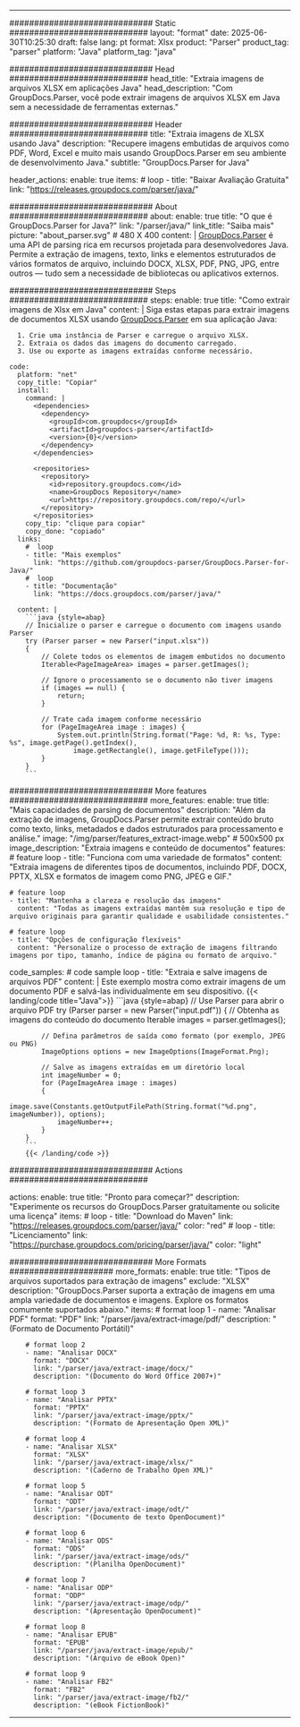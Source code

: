 


---
############################# Static ############################
layout: "format"
date:  2025-06-30T10:25:30
draft: false
lang: pt
format: Xlsx
product: "Parser"
product_tag: "parser"
platform: "Java"
platform_tag: "java"

############################# Head ############################
head_title: "Extraia imagens de arquivos XLSX em aplicações Java"
head_description: "Com GroupDocs.Parser, você pode extrair imagens de arquivos XLSX em Java sem a necessidade de ferramentas externas."

############################# Header ############################
title: "Extraia imagens de XLSX usando Java" 
description: "Recupere imagens embutidas de arquivos como PDF, Word, Excel e muito mais usando GroupDocs.Parser em seu ambiente de desenvolvimento Java."
subtitle: "GroupDocs.Parser for Java" 

header_actions:
  enable: true
  items:
    #  loop
    - title: "Baixar Avaliação Gratuita"
      link: "https://releases.groupdocs.com/parser/java/"
      
############################# About ############################
about:
    enable: true
    title: "O que é GroupDocs.Parser for Java?"
    link: "/parser/java/"
    link_title: "Saiba mais"
    picture: "about_parser.svg" # 480 X 400
    content: |
       [GroupDocs.Parser](/parser/java/) é uma API de parsing rica em recursos projetada para desenvolvedores Java. Permite a extração de imagens, texto, links e elementos estruturados de vários formatos de arquivo, incluindo DOCX, XLSX, PDF, PNG, JPG, entre outros — tudo sem a necessidade de bibliotecas ou aplicativos externos.

############################# Steps ############################
steps:
    enable: true
    title: "Como extrair imagens de Xlsx em Java"
    content: |
      Siga estas etapas para extrair imagens de documentos XLSX usando [GroupDocs.Parser](/parser/java/) em sua aplicação Java:
      
      1. Crie uma instância de Parser e carregue o arquivo XLSX.
      2. Extraia os dados das imagens do documento carregado.
      3. Use ou exporte as imagens extraídas conforme necessário.
   
    code:
      platform: "net"
      copy_title: "Copiar"
      install:
        command: |
          <dependencies>
            <dependency>
              <groupId>com.groupdocs</groupId>
              <artifactId>groupdocs-parser</artifactId>
              <version>{0}</version>
            </dependency>
          </dependencies>

          <repositories>
            <repository>
              <id>repository.groupdocs.com</id>
              <name>GroupDocs Repository</name>
              <url>https://repository.groupdocs.com/repo/</url>
            </repository>
          </repositories>
        copy_tip: "clique para copiar"
        copy_done: "copiado"
      links:
        #  loop
        - title: "Mais exemplos"
          link: "https://github.com/groupdocs-parser/GroupDocs.Parser-for-Java/"
        #  loop
        - title: "Documentação"
          link: "https://docs.groupdocs.com/parser/java/"
          
      content: |
        ```java {style=abap}
        // Inicialize o parser e carregue o documento com imagens usando Parser
        try (Parser parser = new Parser("input.xlsx"))
        {
            // Colete todos os elementos de imagem embutidos no documento
            Iterable<PageImageArea> images = parser.getImages();

            // Ignore o processamento se o documento não tiver imagens
            if (images == null) {
                return;
            }

            // Trate cada imagem conforme necessário
            for (PageImageArea image : images) {
                System.out.println(String.format("Page: %d, R: %s, Type: %s", image.getPage().getIndex(), 
                    image.getRectangle(), image.getFileType()));
            }
        }
        ```            

############################# More features ############################
more_features:
  enable: true
  title: "Mais capacidades de parsing de documentos"
  description: "Além da extração de imagens, GroupDocs.Parser permite extrair conteúdo bruto como texto, links, metadados e dados estruturados para processamento e análise."
  image: "/img/parser/features_extract-image.webp" # 500x500 px
  image_description: "Extraia imagens e conteúdo de documentos"
  features:
    # feature loop
    - title: "Funciona com uma variedade de formatos"
      content: "Extraia imagens de diferentes tipos de documentos, incluindo PDF, DOCX, PPTX, XLSX e formatos de imagem como PNG, JPEG e GIF."

    # feature loop
    - title: "Mantenha a clareza e resolução das imagens"
      content: "Todas as imagens extraídas mantêm sua resolução e tipo de arquivo originais para garantir qualidade e usabilidade consistentes."

    # feature loop
    - title: "Opções de configuração flexíveis"
      content: "Personalize o processo de extração de imagens filtrando imagens por tipo, tamanho, índice de página ou formato de arquivo."
      
  code_samples:
    # code sample loop
    - title: "Extraia e salve imagens de arquivos PDF"
      content: |
        Este exemplo mostra como extrair imagens de um documento PDF e salvá-las individualmente em seu dispositivo.
        {{< landing/code title="Java">}}
        ```java {style=abap}
        //  Use Parser para abrir o arquivo PDF
        try (Parser parser = new Parser("input.pdf"))
        {
            // Obtenha as imagens do conteúdo do documento
            Iterable<PageImageArea> images = parser.getImages();

            // Defina parâmetros de saída como formato (por exemplo, JPEG ou PNG)
            ImageOptions options = new ImageOptions(ImageFormat.Png);

            // Salve as imagens extraídas em um diretório local
            int imageNumber = 0;
            for (PageImageArea image : images)
            {
                image.save(Constants.getOutputFilePath(String.format("%d.png", imageNumber)), options);
                imageNumber++;
            }
        }
        ```
        {{< /landing/code >}}


############################# Actions ############################

actions:
  enable: true
  title: "Pronto para começar?"
  description: "Experimente os recursos do GroupDocs.Parser gratuitamente ou solicite uma licença"
  items:
    #  loop
    - title: "Download do Maven"
      link: "https://releases.groupdocs.com/parser/java/"
      color: "red"
        #  loop
    - title: "Licenciamento"
      link: "https://purchase.groupdocs.com/pricing/parser/java/"
      color: "light"


############################# More Formats #####################
more_formats:
    enable: true
    title: "Tipos de arquivos suportados para extração de imagens"
    exclude: "XLSX"
    description: "GroupDocs.Parser suporta a extração de imagens em uma ampla variedade de documentos e imagens. Explore os formatos comumente suportados abaixo."
    items: 
        # format loop 1
        - name: "Analisar PDF"
          format: "PDF"
          link: "/parser/java/extract-image/pdf/"
          description: "(Formato de Documento Portátil)"
          
        # format loop 2
        - name: "Analisar DOCX"
          format: "DOCX"
          link: "/parser/java/extract-image/docx/"
          description: "(Documento do Word Office 2007+)"
          
        # format loop 3
        - name: "Analisar PPTX"
          format: "PPTX"
          link: "/parser/java/extract-image/pptx/"
          description: "(Formato de Apresentação Open XML)"
          
        # format loop 4
        - name: "Analisar XLSX"
          format: "XLSX"
          link: "/parser/java/extract-image/xlsx/"
          description: "(Caderno de Trabalho Open XML)"
          
        # format loop 5
        - name: "Analisar ODT"
          format: "ODT"
          link: "/parser/java/extract-image/odt/"
          description: "(Documento de texto OpenDocument)"
          
        # format loop 6
        - name: "Analisar ODS"
          format: "ODS"
          link: "/parser/java/extract-image/ods/"
          description: "(Planilha OpenDocument)"
          
        # format loop 7
        - name: "Analisar ODP"
          format: "ODP"
          link: "/parser/java/extract-image/odp/"
          description: "(Apresentação OpenDocument)"
          
        # format loop 8
        - name: "Analisar EPUB"
          format: "EPUB"
          link: "/parser/java/extract-image/epub/"
          description: "(Arquivo de eBook Open)"
          
        # format loop 9
        - name: "Analisar FB2"
          format: "FB2"
          link: "/parser/java/extract-image/fb2/"
          description: "(eBook FictionBook)"
         
          

---